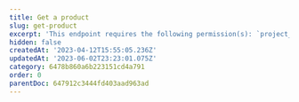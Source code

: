 ```yaml
---
title: Get a product
slug: get-product
excerpt: 'This endpoint requires the following permission(s): `project_configuration:products:read`.'
hidden: false
createdAt: '2023-04-12T15:55:05.236Z'
updatedAt: '2023-06-02T23:23:01.075Z'
category: 6478b860a6b223151cd4a791
order: 0
parentDoc: 647912c3444fd403aad963ad
---
```

